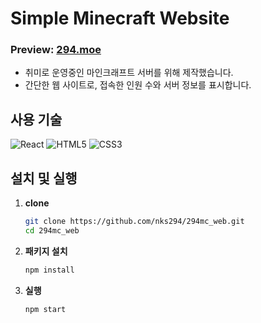 # Simple Minecraft Website
### Preview: [294.moe](https://294.moe)
- 취미로 운영중인 마인크래프트 서버를 위해 제작했습니다.  
- 간단한 웹 사이트로, 접속한 인원 수와 서버 정보를 표시합니다.  

## 사용 기술
![React](https://img.shields.io/badge/React-20232A?style=for-the-badge&logo=react&logoColor=61DAFB)
![HTML5](https://img.shields.io/badge/HTML5-E34F26?style=for-the-badge&logo=html5&logoColor=white)
![CSS3](https://img.shields.io/badge/CSS3-1572B6?style=for-the-badge&logo=css3&logoColor=white)

## 설치 및 실행
1. **clone**
   ```bash
   git clone https://github.com/nks294/294mc_web.git
   cd 294mc_web
   ```

2. **패키지 설치**
   ```bash
   npm install
   ```

3. **실행**
   ```bash
   npm start
   ```
